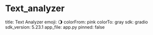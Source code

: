 # Text_analyzer
title: Text Analyzer
emoji: 🌖
colorFrom: pink
colorTo: gray
sdk: gradio
sdk_version: 5.23.1
app_file: app.py
pinned: false
